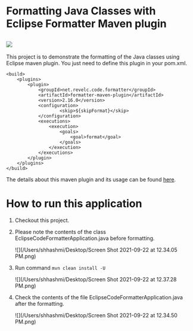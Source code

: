 # Formatting Java Classes with Eclipse Formatter Maven plugin

## ![](/Users/shhashmi/Downloads/1*M7gYkSDwC5ny9SxxBwzozA.png)

This project is to demonstrate the formatting of the Java classes using Eclipse maven plugin. You just need to define this plugin in your pom.xml.
```
<build>
    <plugins>
        <plugin>
            <groupId>net.revelc.code.formatter</groupId>
            <artifactId>formatter-maven-plugin</artifactId>
            <version>2.16.0</version>
            <configuration>
                    <skip>${skipFormat}</skip>
            </configuration>
            <executions>
                <execution>
                    <goals>
                        <goal>format</goal>
                    </goals>
                </execution>
            </executions>
        </plugin>
    </plugins>
</build>
```
The details about this maven plugin and its usage can be found [here](https://github.com/revelc/formatter-maven-plugin).

# How to run this application

1. Checkout this project.
2. Please note the contents of the class EclipseCodeFormatterApplication.java before formatting.

   ![](/Users/shhashmi/Desktop/Screen Shot 2021-09-22 at 12.34.05 PM.png)
3. Run command
``` mvn clean install -U ```

   ![](/Users/shhashmi/Desktop/Screen Shot 2021-09-22 at 12.37.28 PM.png)
4. Check the contents of the file EclipseCodeFormatterApplication.java after the formatting.
 
   ![](/Users/shhashmi/Desktop/Screen Shot 2021-09-22 at 12.34.50 PM.png)
